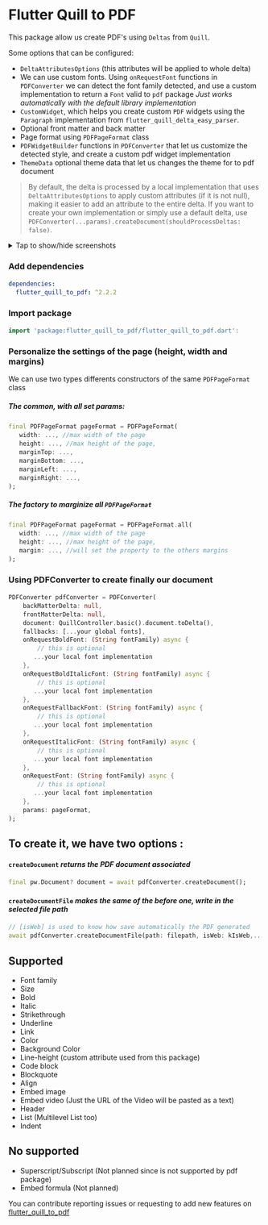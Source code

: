 # Flutter Quill to PDF

This package allow us create PDF's using `Deltas` from `Quill`.

Some options that can be configured:

- `DeltaAttributesOptions` (this attributes will be applied to whole delta)
- We can use custom fonts. Using `onRequestFont` functions in `PDFConverter` we can detect the font family detected, and use a custom implementation to return a `Font` valid to `pdf` package _Just works automatically with the default library implementation_
- `CustomWidget`, which helps you create custom `PDF` widgets using the `Paragraph` implementation from `flutter_quill_delta_easy_parser`.
- Optional front matter and back matter
- Page format using `PDFPageFormat` class
- `PDFWidgetBuilder` functions in `PDFConverter` that let us customize the detected style, and create a custom pdf widget implementation
- `ThemeData` optional theme data that let us changes the theme for to pdf document

> By default, the delta is processed by a local implementation that uses `DeltaAttributesOptions` to apply custom attributes (if it is not null), making it easier to add an attribute to the entire delta. If you want to create your own implementation or simply use a default delta, use `PDFConverter(...params).createDocument(shouldProcessDeltas: false)`.

<details>
    <summary>Tap to show/hide screenshots</summary>
    <br>
<img src="./example/assets/delta_to_convert.jpg" width="250" alt="Delta in editor">
<img src="./example/assets/delta_converted.jpg" width="350" alt="Delta converted in PDF">
</details>

### Add dependencies

```yaml
dependencies:
  flutter_quill_to_pdf: ^2.2.2
```

### Import package

```dart
import 'package:flutter_quill_to_pdf/flutter_quill_to_pdf.dart':
```

### Personalize the settings of the page (height, width and margins)

We can use two types differents constructors of the same `PDFPageFormat` class

##### The common, with all set params:

```dart
final PDFPageFormat pageFormat = PDFPageFormat(
   width: ..., //max width of the page
   height: ..., //max height of the page,
   marginTop: ...,
   marginBottom: ...,
   marginLeft: ...,
   marginRight: ...,
);
```

##### The factory to marginize all `PDFPageFormat`

```dart
final PDFPageFormat pageFormat = PDFPageFormat.all(
   width: ..., //max width of the page
   height: ..., //max height of the page,
   margin: ..., //will set the property to the others margins
);
```

### Using PDFConverter to create finally our document

```dart
PDFConverter pdfConverter = PDFConverter(
    backMatterDelta: null,
    frontMatterDelta: null,
    document: QuillController.basic().document.toDelta(),
    fallbacks: [...your global fonts],
    onRequestBoldFont: (String fontFamily) async {
        // this is optional
       ...your local font implementation
    },
    onRequestBoldItalicFont: (String fontFamily) async {
        // this is optional
       ...your local font implementation
    },
    onRequestFallbackFont: (String fontFamily) async {
        // this is optional
       ...your local font implementation
    },
    onRequestItalicFont: (String fontFamily) async {
        // this is optional
       ...your local font implementation
    },
    onRequestFont: (String fontFamily) async {
        // this is optional
       ...your local font implementation
    },
    params: pageFormat,
);
```

## To create it, we have two options :

#### `createDocument` _returns the PDF document associated_

```dart
final pw.Document? document = await pdfConverter.createDocument();
```

#### `createDocumentFile` _makes the same of the before one, write in the selected file path_

```dart
// [isWeb] is used to know how save automatically the PDF generated
await pdfConverter.createDocumentFile(path: filepath, isWeb: kIsWeb,...other optional params);
```

## Supported

- Font family
- Size
- Bold
- Italic
- Strikethrough
- Underline
- Link
- Color
- Background Color
- Line-height (custom attribute used from this package)
- Code block
- Blockquote
- Align
- Embed image
- Embed video (Just the URL of the Video will be pasted as a text)
- Header
- List (Multilevel List too)
- Indent

## No supported

- Superscript/Subscript (Not planned since is not supported by pdf package)
- Embed formula (Not planned)

You can contribute reporting issues or requesting to add new features on [flutter_quill_to_pdf](https://github.com/CatHood0/flutter_quill_to_pdf)

